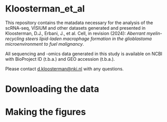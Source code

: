 # Kloosterman_et_al

This repository contains the matadata necessary for the analysis of the scRNA-seq, VISIUM and other datasets generated and presented in Kloosterman, D.J., Erbani, J., et al. Cell, in revision (2024): _Aberrant myelin-recycling steers lipid-laden macrophage formation in the glioblastoma microenvironment to fuel malignancy_.

All sequencing and -omics data generated in this study is available on NCBI with BioProject ID (t.b.a.) and GEO accession (t.b.a.).

Please contact d.kloosterman@nki.nl with any questions.

# Downloading the data

# Making the figures


